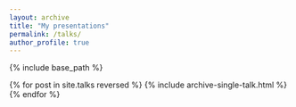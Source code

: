 ```yaml
---
layout: archive
title: "My presentations"
permalink: /talks/
author_profile: true
---
```


{% include base_path %}

{% for post in site.talks reversed %}
  {% include archive-single-talk.html %}
{% endfor %}